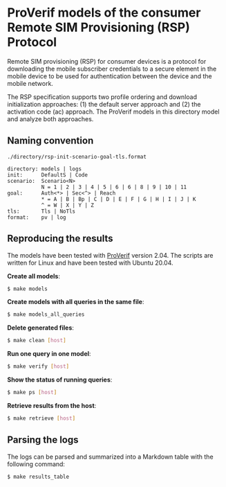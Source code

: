 # ProVerif models of the consumer Remote SIM Provisioning (RSP) Protocol
Remote SIM provisioning (RSP) for consumer devices is a protocol for downloading the mobile subscriber credentials to a secure element in the mobile device to be used for authentication between the device and the mobile network.

The RSP specification supports two profile ordering and download initialization approaches: (1) the default server approach and (2) the activation code (ac) approach. The ProVerif models in this directory model and analyze both approaches.

## Naming convention
```
./directory/rsp-init-scenario-goal-tls.format

directory: models | logs
init:      DefaultS | Code
scenario:  Scenario<N>
           N = 1 | 2 | 3 | 4 | 5 | 6 | 6 | 8 | 9 | 10 | 11
goal:      Auth<*> | Sec<^> | Reach
           * = A | B | Bp | C | D | E | F | G | H | I | J | K
           ^ = W | X | Y | Z
tls:       Tls | NoTls
format:    pv | log
```

## Reproducing the results
The models have been tested with [ProVerif](https://bblanche.gitlabpages.inria.fr/proverif/) version 2.04. The scripts are written for Linux and have been tested with Ubuntu 20.04.

__Create all models__:
```bash
$ make models
```
__Create models with all queries in the same file__:
```bash
$ make models_all_queries
```
__Delete generated files__:
```bash
$ make clean [host]
```
__Run one query in one model__:
```bash
$ make verify [host]
```
__Show the status of running queries__:
```bash
$ make ps [host]
```
__Retrieve results from the host__:
```bash
$ make retrieve [host]
```
## Parsing the logs
The logs can be parsed and summarized into a Markdown table with the following command:

```bash
$ make results_table
```
